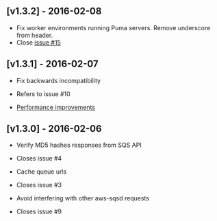 ## [v1.3.2] - 2016-02-08
- Fix worker environments running Puma servers. Remove underscore from header.
 - Close [issue #15](https://github.com/tawan/active-elastic-job/issues/15)
## [v1.3.1] - 2016-02-07

- Fix backwards incompatibility
 - Refers to issue #10

- [Performance improvements](https://github.com/tawan/active-elastic-job/commit/1f1c72d6d10a3e0c42ad305b29afb1d55fcb2561)

## [v1.3.0] - 2016-02-06

- Verify MD5 hashes responses from SQS API
 - Closes issue #4

- Cache queue urls
 - Closes issue #3

- Avoid interfering with other aws-sqsd requests
 - Closes issue #9
